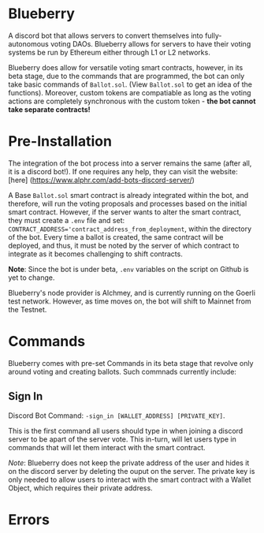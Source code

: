 # Blueberry

A discord bot that allows servers to convert themselves into fully-autonomous voting DAOs. Blueberry allows for servers to have
their voting systems be run by Ethereum either through L1 or L2 networks. 

Blueberry does allow for versatile voting smart contracts, however, in its beta stage, due to the commands that are programmed, the bot can only take basic commands of `Ballot.sol`. (View `Ballot.sol` to get an idea of the functions). Moreover, custom tokens are compatiable as long as the voting actions are completely synchronous with the custom token - **the bot cannot take separate contracts!**


# Pre-Installation

The integration of the bot process into a server remains the same (after all, it is a discord bot!). If one requires any help, they can visit the website: [here] (https://www.alphr.com/add-bots-discord-server/)

A Base `Ballot.sol` smart contract is already integrated within the bot, and therefore, will run the voting proposals and processes based on the initial smart contract. However, if the server wants to alter the smart contract, they must create a `.env` file and set:
`CONTRACT_ADDRESS='contract_address_from_deployment`, within the directory of the bot. Every time a ballot is created, the same contract will be deployed, and thus, it must be noted by the server of which contract to integrate as it becomes challenging to shift contracts. 


**Note**: Since the bot is under beta, `.env` variables on the script on Github is yet to change.

Blueberry's node provider is Alchmey, and is currently running on the Goerli test network. However, as time moves on, the bot will shift to Mainnet from the Testnet.


# Commands

Blueberry comes with pre-set Commands in its beta stage that revolve only around voting and creating ballots. Such commnads currently include:

## Sign In

Discord Bot Command: `-sign_in [WALLET_ADDRESS] [PRIVATE_KEY]`.

This is the first command all users should type in when joining a discord server to be apart of the server vote. This in-turn, will let users type in commands that will let them interact with the smart contract.

*Note*: Blueberry does not keep the private address of the user and hides it on the discord server by deleting the ouput on the server. The private key is only needed to allow users to interact with the smart contract with a Wallet Object, which requires their private address.




# Errors
